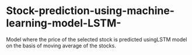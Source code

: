 ﻿# Stock-prediction-using-machine-learning-model-LSTM-
 
Model where the price of the selected stock is predicted usingLSTM model on the basis of moving average of the stocks.
